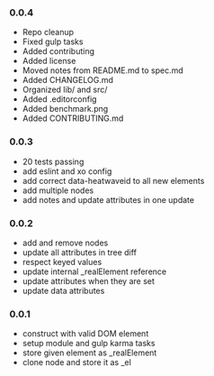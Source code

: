 ### 0.0.4
- Repo cleanup
- Fixed gulp tasks
- Added contributing
- Added license
- Moved notes from README.md to spec.md
- Added CHANGELOG.md
- Organized lib/ and src/
- Added .editorconfig
- Added benchmark.png
- Added CONTRIBUTING.md

### 0.0.3
- 20 tests passing
- add eslint and xo config
- add correct data-heatwaveid to all new elements
- add multiple nodes
- add notes and update attributes in one update
 
### 0.0.2
- add and remove nodes
- update all attributes in tree diff
- respect keyed values
- update internal _realElement reference
- update attributes when they are set
- update data attributes 
 
### 0.0.1
- construct with valid DOM element
- setup module and gulp karma tasks
- store given element as _realElement
- clone node and store it as _el
